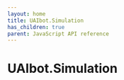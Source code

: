 ```yaml
---
layout: home
title: UAIbot.Simulation
has_children: true
parent: JavaScript API reference
---
```


# UAIbot.Simulation